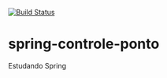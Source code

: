 [![Build Status](https://travis-ci.org/maxbraynner/spring-controle-ponto.svg?branch=master)](https://travis-ci.org/maxbraynner/spring-controle-ponto)

# spring-controle-ponto
Estudando Spring
